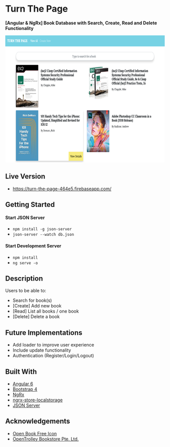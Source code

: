 # Turn The Page
**[Angular & NgRx] Book Database with Search, Create, Read and Delete Functionality**

<img src="src/assets/images/homepage.png" height="400">

## Live Version

* https://turn-the-page-464e5.firebaseapp.com/

## Getting Started

#### Start JSON Server

* `npm install -g json-server`
* `json-server --watch db.json`

#### Start Development Server

* `npm install`
* `ng serve -o`

## Description

Users to be able to:

* Search for book(s)
* [Create] Add new book
* [Read] List all books / one book
* [Delete] Delete a book

## Future Implementations

* Add loader to improve user experience
* Include update functionality
* Authentication (Register/Login/Logout)

## Built With

* [Angular 6](https://angular.io/)
* [Bootstrap 4](https://getbootstrap.com/)
* [NgRx](https://ngrx.io/)
* [ngrx-store-localstorage](https://github.com/btroncone/ngrx-store-localstorage)
* [JSON Server](https://github.com/typicode/json-server)

## Acknowledgements
* [Open Book Free Icon](https://icons8.com/icon/52991/open-book)
* [OpenTrolley Bookstore Pte. Ltd.](https://opentrolley.com.sg/bestseller/computers)